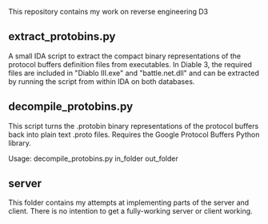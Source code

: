 This repository contains my work on reverse engineering D3

extract_protobins.py
--------------------
A small IDA script to extract the compact binary representations of the
protocol buffers definition files from executables.
In Diable 3, the required files are included in "Diablo III.exe" and
"battle.net.dll" and can be extracted by running the script from within
IDA on both databases.

decompile_protobins.py
----------------------
This script turns the .protobin binary representations of the protocol buffers
back into plain text .proto files. Requires the Google Protocol Buffers Python
library.

Usage: decompile_protobins.py in_folder out_folder

server
------
This folder contains my attempts at implementing parts of the server and
client. There is no intention to get a fully-working server or client
working.